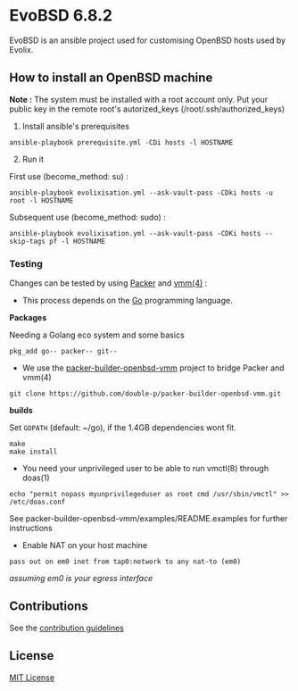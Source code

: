 # EvoBSD 6.8.2

EvoBSD is an ansible project used for customising OpenBSD hosts
used by Evolix.

## How to install an OpenBSD machine

**Note :** The system must be installed with a root account only.
Put your public key in the remote root's autorized_keys
(/root/.ssh/authorized_keys)

1.  Install ansible's prerequisites

```
ansible-playbook prerequisite.yml -CDi hosts -l HOSTNAME
```

2.  Run it

First use (become_method: su) :

```
ansible-playbook evolixisation.yml --ask-vault-pass -CDki hosts -u root -l HOSTNAME
```

Subsequent use (become_method: sudo) :

```
ansible-playbook evolixisation.yml --ask-vault-pass -CDKi hosts --skip-tags pf -l HOSTNAME
```

### Testing

Changes can be tested by using [Packer](https://www.packer.io/) and
[vmm(4)](https://man.openbsd.org/vmm.4) :

*   This process depends on the [Go](https://golang.org/) programming language.

**Packages**

Needing a Golang eco system and some basics

````
pkg_add go-- packer-- git--
````

*   We use the [packer-builder-openbsd-vmm](https://github.com/double-p/packer-builder-openbsd-vmm) project to bridge Packer and vmm(4)

````
git clone https://github.com/double-p/packer-builder-openbsd-vmm.git
````

**builds**

Set ````GOPATH```` (default: ~/go), if the 1.4GB dependencies wont fit.

````
make
make install
````

*   You need your unprivileged user to be able to run vmctl(8) through doas(1)

```
echo "permit nopass myunprivilegeduser as root cmd /usr/sbin/vmctl" >> /etc/doas.conf
```

See packer-builder-openbsd-vmm/examples/README.examples for further instructions

*   Enable NAT on your host machine

```
pass out on em0 inet from tap0:network to any nat-to (em0)
```
*assuming em0 is your egress interface*

## Contributions
See the [contribution guidelines](CONTRIBUTING.md)

## License

[MIT License](LICENSE)
